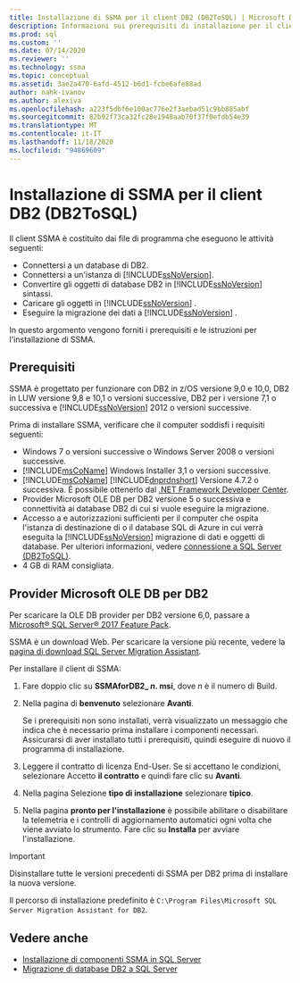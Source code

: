 ```yaml
---
title: Installazione di SSMA per il client DB2 (DB2ToSQL) | Microsoft Docs
description: Informazioni sui prerequisiti di installazione per il client di SQL Server Migration Assistant (SSMA) per DB2 e su come installare.
ms.prod: sql
ms.custom: ''
ms.date: 07/14/2020
ms.reviewer: ''
ms.technology: ssma
ms.topic: conceptual
ms.assetid: 3ae2a470-6afd-4512-b6d1-fcbe6afe88ad
author: nahk-ivanov
ms.author: alexiva
ms.openlocfilehash: a223f5dbf6e100ac776e2f3aebad51c9bb885abf
ms.sourcegitcommit: 82b92f73ca32fc28e1948aab70f37f0efdb54e39
ms.translationtype: MT
ms.contentlocale: it-IT
ms.lasthandoff: 11/18/2020
ms.locfileid: "94869609"
---
```

# <a name="installing-ssma-for-db2-client-db2tosql"></a>Installazione di SSMA per il client DB2 (DB2ToSQL)

Il client SSMA è costituito dai file di programma che eseguono le attività seguenti:

- Connettersi a un database di DB2.
- Connettersi a un'istanza di [!INCLUDE[ssNoVersion](../../includes/ssnoversion-md.md)].
- Convertire gli oggetti di database DB2 in [!INCLUDE[ssNoVersion](../../includes/ssnoversion-md.md)] sintassi.
- Caricare gli oggetti in [!INCLUDE[ssNoVersion](../../includes/ssnoversion-md.md)] .
- Eseguire la migrazione dei dati a [!INCLUDE[ssNoVersion](../../includes/ssnoversion-md.md)] .

In questo argomento vengono forniti i prerequisiti e le istruzioni per l'installazione di SSMA.

## <a name="prerequisites"></a>Prerequisiti

SSMA è progettato per funzionare con DB2 in z/OS versione 9,0 e 10,0, DB2 in LUW versione 9,8 e 10,1 o versioni successive, DB2 per i versione 7,1 o successiva e [!INCLUDE[ssNoVersion](../../includes/ssnoversion-md.md)] 2012 o versioni successive.

Prima di installare SSMA, verificare che il computer soddisfi i requisiti seguenti:

- Windows 7 o versioni successive o Windows Server 2008 o versioni successive.
- [!INCLUDE[msCoName](../../includes/msconame_md.md)] Windows Installer 3,1 o versioni successive.
- [!INCLUDE[msCoName](../../includes/msconame_md.md)] [!INCLUDE[dnprdnshort](../../includes/dnprdnshort_md.md)] Versione 4.7.2 o successiva. È possibile ottenerlo dal [.NET Framework Developer Center](https://go.microsoft.com/fwlink/?LinkId=48882).
- Provider Microsoft OLE DB per DB2 versione 5 o successiva e connettività ai database DB2 di cui si vuole eseguire la migrazione.
- Accesso a e autorizzazioni sufficienti per il computer che ospita l'istanza di destinazione di o il database SQL di Azure in cui verrà eseguita la [!INCLUDE[ssNoVersion](../../includes/ssnoversion-md.md)] migrazione di dati e oggetti di database. Per ulteriori informazioni, vedere [connessione a SQL Server &#40;DB2ToSQL&#41;](../../ssma/db2/connecting-to-sql-server-db2tosql.md).
- 4 GB di RAM consigliata.

## <a name="microsoft-ole-db-provider-for-db2"></a>Provider Microsoft OLE DB per DB2

Per scaricare la OLE DB provider per DB2 versione 6,0, passare a [Microsoft® SQL Server® 2017 Feature Pack](https://www.microsoft.com/download/details.aspx?id=55992).

SSMA è un download Web. Per scaricare la versione più recente, vedere la [pagina di download SQL Server Migration Assistant](https://aka.ms/ssmafordb2).

Per installare il client di SSMA:

1. Fare doppio clic su **SSMAforDB2_ *n*. msi**, dove *n* è il numero di Build.
2. Nella pagina di **benvenuto** selezionare **Avanti**.

   Se i prerequisiti non sono installati, verrà visualizzato un messaggio che indica che è necessario prima installare i componenti necessari. Assicurarsi di aver installato tutti i prerequisiti, quindi eseguire di nuovo il programma di installazione.

3. Leggere il contratto di licenza End-User. Se si accettano le condizioni, selezionare Accetto **il contratto** e quindi fare clic su **Avanti**.
4. Nella pagina Selezione **tipo di installazione** selezionare **tipico**.
5. Nella pagina **pronto per l'installazione** è possibile abilitare o disabilitare la telemetria e i controlli di aggiornamento automatici ogni volta che viene avviato lo strumento. Fare clic su **Installa** per avviare l'installazione.

> [!IMPORTANT]
> Disinstallare tutte le versioni precedenti di SSMA per DB2 prima di installare la nuova versione.

Il percorso di installazione predefinito è `C:\Program Files\Microsoft SQL Server Migration Assistant for DB2`.

## <a name="see-also"></a>Vedere anche

- [Installazione di componenti SSMA in SQL Server](../../ssma/db2/installing-ssma-components-on-sql-server-db2tosql.md)
- [Migrazione di database DB2 a SQL Server](../../ssma/db2/migrating-db2-databases-to-sql-server-db2tosql.md)
